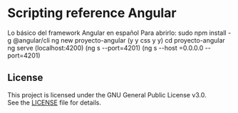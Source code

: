 # Scripting reference Angular
Lo básico del framework Angular en español
Para abrirlo: 
sudo npm install -g @angular/cli
ng new proyecto-angular     (y y css y y)
cd proyecto-angular
ng serve  (localhost:4200) (ng s --port=4201) (ng s --host =0.0.0.0 --port=4201)

## License
This project is licensed under the GNU General Public License v3.0.  
See the [LICENSE](./LICENSE.txt) file for details.

